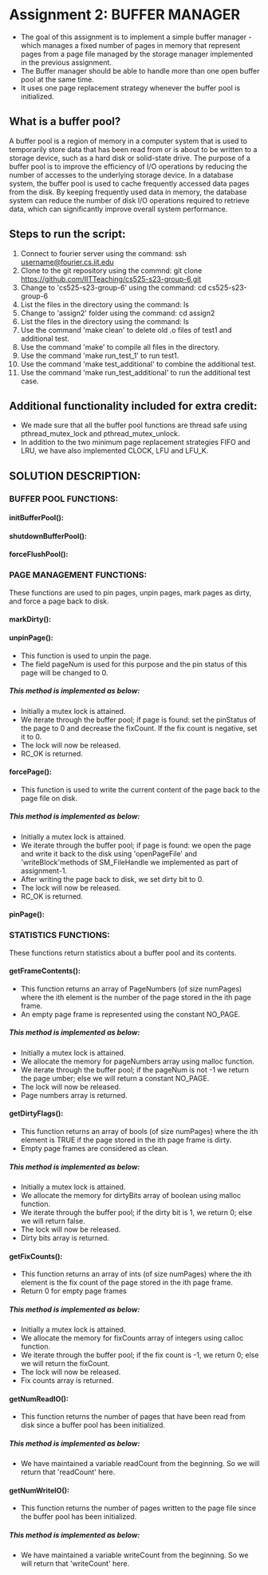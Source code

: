 # Assignment 2: BUFFER MANAGER

- The goal of this assignment is to implement a simple buffer manager - which manages a fixed number of pages in memory that represent pages from a page file managed by the storage manager implemented in the previous assignment. <br>
- The Buffer manager should be able to handle more than one open buffer pool at the same time. <br>
- It uses one page replacement strategy whenever the buffer pool is initialized.

## What is a buffer pool?

A buffer pool is a region of memory in a computer system that is used to temporarily store data that has been read from or is about to be written to a storage device, such as a hard disk or solid-state drive. The purpose of a buffer pool is to improve the efficiency of I/O operations by reducing the number of accesses to the underlying storage device. 
In a database system, the buffer pool is used to cache frequently accessed data pages from the disk. By keeping frequently used data in memory, the database system can reduce the number of disk I/O operations required to retrieve data, which can significantly improve overall system performance.


## Steps to run the script:

1. Connect to fourier server using the command: ssh username@fourier.cs.iit.edu
2. Clone to the git repository using the commnd: git clone https://github.com/IITTeaching/cs525-s23-group-6.git
3. Change to 'cs525-s23-group-6' using the command: cd cs525-s23-group-6
4. List the files in the directory using the command: ls
5. Change to 'assign2' folder using the command: cd assign2
6. List the files in the directory using the command: ls
7. Use the command 'make clean' to delete old .o files of test1 and additional test.
8. Use the command 'make' to compile all files in the directory.
9. Use the command 'make run_test_1' to run test1.
10. Use the command 'make test_additional' to combine the additional test.
11. Use the command 'make run_test_additional' to run the additional test case.


## Additional functionality included for extra credit:

- We made sure that all the buffer pool functions are thread safe using pthread_mutex_lock and pthread_mutex_unlock.
- In addition to the two minimum page replacement strategies FIFO and LRU, we have also implemented CLOCK, LFU and LFU_K.

## SOLUTION DESCRIPTION:

### BUFFER POOL FUNCTIONS:

#### initBufferPool():
#### shutdownBufferPool():
#### forceFlushPool():

### PAGE MANAGEMENT FUNCTIONS:
These functions are used to pin pages, unpin pages, mark pages as dirty, and force a page back to disk.<br>

#### markDirty():

#### unpinPage():
- This function is used to unpin the page. 
- The field pageNum is used for this purpose and the pin status of this page will be changed to 0.
##### This method is implemented as below:<br>
- Initially a mutex lock is attained.
- We iterate through the buffer pool; if page is found: set the pinStatus of the page to 0 and decrease the fixCount. If the fix count is negative, set it to 0.
- The lock will now be released.
- RC_OK is returned.

#### forcePage():
- This function is used to write the current content of the page back to the page file on disk.<br>
##### This method is implemented as below:<br>
- Initially a mutex lock is attained.
- We iterate through the buffer pool; if page is found: we open the page and write it back to the disk using 'openPageFile' and 'writeBlock'methods of SM_FileHandle we implemented as part of assignment-1.
- After writing the page back to disk, we set dirty bit to 0. 
- The lock will now be released.
- RC_OK is returned.


#### pinPage():


### STATISTICS FUNCTIONS:
These functions return statistics about a buffer pool and its contents.<br>

#### getFrameContents():
- This function returns an array of PageNumbers (of size numPages) where the ith element is the number of the page stored in the ith page frame. <br>
- An empty page frame is represented using the constant NO_PAGE. <br>
##### This method is implemented as below:<br>
- Initially a mutex lock is attained.
- We allocate the memory for pageNumbers array using malloc function.
- We iterate through the buffer pool; if the pageNum is not -1 we return the page umber; else we will return a constant NO_PAGE.
- The lock will now be released.
- Page numbers array is returned.

#### getDirtyFlags():
- This function returns an array of bools (of size numPages) where the ith element is TRUE if the page stored in the ith page frame is dirty. <br>
- Empty page frames are considered as clean. <br>
##### This method is implemented as below:<br>
- Initially a mutex lock is attained.
- We allocate the memory for dirtyBits array of boolean using malloc function.
- We iterate through the buffer pool; if the dirty bit is 1, we return 0; else we will return false.
- The lock will now be released.
- Dirty bits array is returned.

#### getFixCounts():
- This function returns an array of ints (of size numPages) where the ith element is the fix count of the page stored in the ith page frame. <br>
- Return 0 for empty page frames<br>
##### This method is implemented as below:<br>
- Initially a mutex lock is attained.
- We allocate the memory for fixCounts array of integers using calloc function.
- We iterate through the buffer pool; if the fix count is -1, we return 0; else we will return the fixCount.
- The lock will now be released.
- Fix counts array is returned.

#### getNumReadIO():
- This function returns the number of pages that have been read from disk since a buffer pool has been initialized.<br>
##### This method is implemented as below:<br>
- We have maintained a variable readCount from the beginning. So we will return that 'readCount' here.

#### getNumWriteIO():
- This function returns the number of pages written to the page file since the buffer pool has been initialized.<br>
##### This method is implemented as below:<br>
- We have maintained a variable writeCount from the beginning. So we will return that 'writeCount' here.




